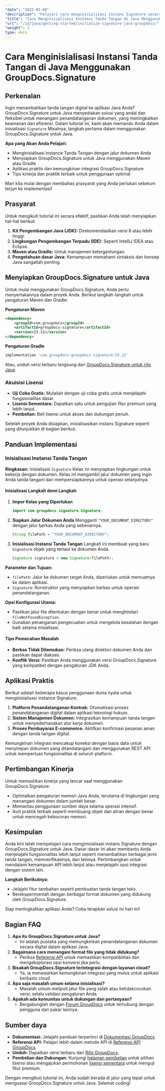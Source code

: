 ```yaml
---
"date": "2025-05-08"
"description": "Pelajari cara menginisialisasi instans Signature secara efisien dengan GroupDocs.Signature untuk Java. Ikuti panduan lengkap ini untuk menyempurnakan aplikasi penandatanganan dokumen Anda."
"title": "Cara Menginisialisasi Instansi Tanda Tangan di Java Menggunakan GroupDocs.Signature"
"url": "/id/java/getting-started/initialize-signature-java-groupdocs/"
"weight": 1
type: docs
---
```

# Cara Menginisialisasi Instansi Tanda Tangan di Java Menggunakan GroupDocs.Signature

## Perkenalan

Ingin menambahkan tanda tangan digital ke aplikasi Java Anda? GroupDocs.Signature untuk Java menyediakan solusi yang andal dan fleksibel untuk menangani penandatanganan dokumen, yang meningkatkan keamanan dan efisiensi. Dalam tutorial ini, kami akan memandu Anda dalam inisialisasi `Signature` Misalnya, langkah pertama dalam menggunakan GroupDocs.Signature untuk Java.

**Apa yang Akan Anda Pelajari:**
- Menginisialisasi instance Tanda Tangan dengan jalur dokumen Anda
- Menyiapkan GroupDocs.Signature untuk Java menggunakan Maven atau Gradle
- Aplikasi praktis dan kemungkinan integrasi GroupDocs.Signature
- Tips kinerja dan praktik terbaik untuk penggunaan optimal

Mari kita mulai dengan membahas prasyarat yang Anda perlukan sebelum terjun ke implementasi!

## Prasyarat

Untuk mengikuti tutorial ini secara efektif, pastikan Anda telah menyiapkan hal-hal berikut:

1. **Kit Pengembangan Java (JDK):** Direkomendasikan versi 8 atau lebih tinggi.
2. **Lingkungan Pengembangan Terpadu (IDE):** Seperti IntelliJ IDEA atau Eclipse.
3. **Maven atau Gradle:** Untuk manajemen ketergantungan.
4. **Pengetahuan dasar Java:** Kemampuan memahami sintaksis dan konsep Java sangatlah penting.

## Menyiapkan GroupDocs.Signature untuk Java

Untuk mulai menggunakan GroupDocs.Signature, Anda perlu menyertakannya dalam proyek Anda. Berikut langkah-langkah untuk pengaturan Maven dan Gradle:

**Pengaturan Maven**
```xml
<dependency>
    <groupId>com.groupdocs</groupId>
    <artifactId>groupdocs-signature</artifactId>
    <version>23.12</version>
</dependency>
```

**Pengaturan Gradle**
```gradle
implementation 'com.groupdocs:groupdocs-signature:23.12'
```

Atau, unduh versi terbaru langsung dari [GroupDocs.Signature untuk rilis Java](https://releases.groupdocs.com/signature/java/).

### Akuisisi Lisensi
- **Uji Coba Gratis:** Mulailah dengan uji coba gratis untuk menjelajahi fungsionalitas dasar.
- **Lisensi Sementara:** Dapatkan satu untuk pengujian fitur premium yang lebih lanjut.
- **Pembelian:** Beli lisensi untuk akses dan dukungan penuh.

Setelah proyek Anda disiapkan, inisialisasikan instans Signature seperti yang ditunjukkan di bagian berikut.

## Panduan Implementasi

### Inisialisasi Instansi Tanda Tangan

**Ringkasan:**
Inisialisasi `Signature` Kelas ini menyiapkan lingkungan untuk bekerja dengan dokumen. Kelas ini mengambil jalur dokumen yang ingin Anda tanda tangani dan mempersiapkannya untuk operasi selanjutnya.

#### Inisialisasi Langkah demi Langkah

1. **Impor Kelas yang Diperlukan**
   ```java
   import com.groupdocs.signature.Signature;
   ```
2. **Siapkan Jalur Dokumen Anda**
   Mengganti `"YOUR_DOCUMENT_DIRECTORY"` dengan jalur berkas Anda yang sebenarnya.
   ```java
   String filePath = "YOUR_DOCUMENT_DIRECTORY";
   ```
3. **Inisialisasi Instansi Tanda Tangan**
   Langkah ini membuat yang baru `Signature` objek yang tertaut ke dokumen Anda.
   ```java
   Signature signature = new Signature(filePath);
   ```

**Parameter dan Tujuan:**
- `filePath`: Jalur ke dokumen target Anda, diperlukan untuk memuatnya ke dalam aplikasi.
- `Signature`: Konstruktor yang menyiapkan berkas untuk operasi penandatanganan.

**Opsi Konfigurasi Utama:**
- Pastikan jalur file ditentukan dengan benar untuk menghindari `FileNotFoundException`.
- Gunakan penanganan pengecualian untuk mengelola kesalahan dengan baik selama inisialisasi.

#### Tips Pemecahan Masalah
- **Berkas Tidak Ditemukan:** Periksa ulang direktori dokumen Anda dan pastikan dapat diakses.
- **Konflik Versi:** Pastikan Anda menggunakan versi GroupDocs.Signature yang kompatibel dengan pengaturan JDK Anda.

## Aplikasi Praktis

Berikut adalah beberapa kasus penggunaan dunia nyata untuk menginisialisasi instance Signature:
1. **Platform Penandatanganan Kontrak:** Otomatisasi proses penandatanganan digital dalam aplikasi teknologi hukum.
2. **Sistem Manajemen Dokumen:** Integrasikan kemampuan tanda tangan untuk menyederhanakan alur kerja dokumen.
3. **Proses Pembayaran E-commerce:** Aktifkan konfirmasi pesanan aman dengan tanda tangan digital.

Kemungkinan integrasi mencakup koneksi dengan basis data untuk menyimpan dokumen yang ditandatangani dan menggunakan REST API untuk memperluas fungsionalitas di seluruh platform.

## Pertimbangan Kinerja

Untuk memastikan kinerja yang lancar saat menggunakan GroupDocs.Signature:
- Optimalkan pengaturan memori Java Anda, terutama di lingkungan yang menangani dokumen dalam jumlah besar.
- Memantau penggunaan sumber daya selama operasi intensif.
- Ikuti praktik terbaik seperti membuang objek dan aliran dengan benar untuk mencegah kebocoran memori.

## Kesimpulan

Anda kini telah mempelajari cara menginisialisasi instans Signature dengan GroupDocs.Signature untuk Java. Dasar-dasar ini akan membantu Anda menjelajahi fungsionalitas lebih lanjut seperti menambahkan berbagai jenis tanda tangan, memverifikasinya, dan lainnya. Pertimbangkan untuk mendalami kemampuan API lebih lanjut atau menjelajahi opsi integrasi dengan sistem lain.

**Langkah Berikutnya:**
- Jelajahi fitur tambahan seperti pembuatan tanda tangan teks.
- Bereksperimenlah dengan berbagai format dokumen yang didukung oleh GroupDocs.Signature.

Siap meningkatkan aplikasi Anda? Coba terapkan solusi ini hari ini!

## Bagian FAQ

1. **Apa itu GroupDocs.Signature untuk Java?**
   - Ini adalah pustaka yang memungkinkan penandatanganan dokumen secara digital dalam aplikasi Java.
2. **Bagaimana cara menangani format file yang tidak didukung?**
   - Periksa [Referensi API](https://reference.groupdocs.com/signature/java/) untuk memastikan kompatibilitas dan mengeksplorasi opsi konversi jika perlu.
3. **Bisakah GroupDocs.Signature terintegrasi dengan layanan cloud?**
   - Ya, ia menawarkan kemungkinan integrasi yang mulus untuk aplikasi berbasis cloud.
4. **Apa saja masalah umum selama inisialisasi?**
   - Masalah umum meliputi jalur file yang salah atau ketidakcocokan versi; selalu validasi pengaturan Anda.
5. **Apakah ada komunitas untuk dukungan dan pertanyaan?**
   - Bergabunglah dengan [Forum GroupDocs](https://forum.groupdocs.com/c/signature/) untuk terhubung dengan pengguna dan pakar lainnya.

## Sumber daya
- **Dokumentasi:** Jelajahi panduan terperinci di [Dokumentasi GroupDocs](https://docs.groupdocs.com/signature/java/).
- **Referensi API:** Pelajari lebih dalam metode API di [Referensi API GroupDocs](https://reference.groupdocs.com/signature/java/).
- **Unduh:** Dapatkan versi terbaru dari [Rilis GroupDocs](https://releases.groupdocs.com/signature/java/).
- **Pembelian dan Dukungan:** Kunjungi [halaman pembelian](https://purchase.groupdocs.com/buy) untuk pilihan lisensi atau mengajukan permohonan [lisensi sementara](https://purchase.groupdocs.com/temporary-license/) untuk menguji fitur premium.

Dengan mengikuti tutorial ini, Anda sudah berada di jalur yang tepat untuk menguasai GroupDocs.Signature untuk Java. Selamat coding!